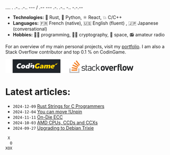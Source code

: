 .... . .-.. .-.. --- / .-- --- .-. .-.. -.. -.-.--

- **Technologies:** 🦀 Rust, 🐍 Python, ⚛ React, 💥 C/C++
- **Languages:** 🇫🇷 French (native), 🇺🇸 English (fluent) , 🇯🇵 Japanese (conversational)
- **Hobbies:** 👨‍💻 programming, 🕵🏻 cryptography, 🚀 space, 📻 amateur radio

For an overview of my main personal projects, visit my [portfolio](https://qsantos.fr/portfolio/).
I am also a Stack Overflow contributor and top 0.1 % on CodinGame.

<a href="https://www.codingame.com/profile/9f252c61454ad1a933ee71419c83cfff3871021"><!--
    --><img src="CodinGame_Logo.svg" alt="CodinGame logo" width="200" /><!--
--></a><!--
--><a href="https://stackoverflow.com/users/4457767/qsantos"><!--
    --><img src="Stack_Overflow_logo.svg" alt="Stack Overflow logo" width="200" /><!--
--></a>

# Latest articles:

- `2024-12-09` [Rust Strings for C Programmers](https://qsantos.fr/2024/12/09/rust-strings-for-c-programmers/)
- `2024-12-04` [You can move !Unpin](https://qsantos.fr/2024/12/04/you-can-move-unpin/)
- `2024-11-11` [On-Die ECC](https://qsantos.fr/2024/11/11/on-die-ecc/)
- `2024-10-03` [AMD CPUs, CCDs and CCXs](https://qsantos.fr/2024/10/03/amd-cpus-ccds-and-ccxs/)
- `2024-09-27` [Upgrading to Debian Trixie](https://qsantos.fr/2024/09/27/upgrading-to-debian-trixie/)

```
 X
  O
XOX
```
